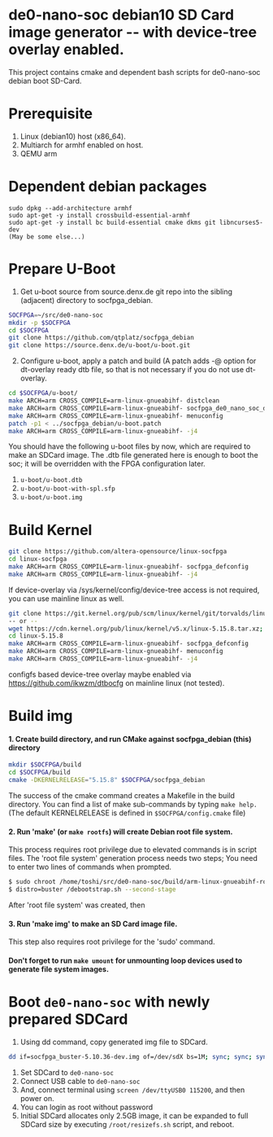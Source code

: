 de0-nano-soc debian10 SD Card image generator -- with device-tree overlay enabled.
=====

This project contains cmake and dependent bash scripts for de0-nano-soc debian boot SD-Card.

Prerequisite
===============

1. Linux (debian10) host (x86_64).
2. Multiarch for armhf enabled on host.
3. QEMU arm

Dependent debian packages
===========================

```
sudo dpkg --add-architecture armhf
sudo apt-get -y install crossbuild-essential-armhf
sudo apt-get -y install bc build-essential cmake dkms git libncurses5-dev
(May be some else...)
```

Prepare U-Boot
===========================
1. Get u-boot source from source.denx.de git repo into the sibling (adjacent) directory to socfpga_debian.

```bash
SOCFPGA=~/src/de0-nano-soc
mkdir -p $SOCFPGA
cd $SOCFPGA
git clone https://github.com/qtplatz/socfpga_debian
git clone https://source.denx.de/u-boot/u-boot.git
```
2. Configure u-boot, apply a patch and build (A patch adds -@ option for dt-overlay ready dtb file, so that is not necessary if you do not use dt-overlay.

```bash
cd $SOCFPGA/u-boot/
make ARCH=arm CROSS_COMPILE=arm-linux-gnueabihf- distclean
make ARCH=arm CROSS_COMPILE=arm-linux-gnueabihf- socfpga_de0_nano_soc_defconfig
make ARCH=arm CROSS_COMPILE=arm-linux-gnueabihf- menuconfig
patch -p1 < ../socfpga_debian/u-boot.patch
make ARCH=arm CROSS_COMPILE=arm-linux-gnueabihf- -j4
```
You should have the following u-boot files by now, which are required to make an SDCard image.
The .dtb file generated here is enough to boot the soc; it will be overridden with the FPGA configuration later.

1. `u-boot/u-boot.dtb`
1. `u-boot/u-boot-with-spl.sfp`
1. `u-boot/u-boot.img`

Build Kernel
=============================

```bash
git clone https://github.com/altera-opensource/linux-socfpga
cd linux-socfpga
make ARCH=arm CROSS_COMPILE=arm-linux-gnueabihf- socfpga_defconfig
make ARCH=arm CROSS_COMPILE=arm-linux-gnueabihf- -j4
```
If device-overlay via /sys/kernel/config/device-tree access is not required, you can use mainline linux as well.

```bash
git clone https://git.kernel.org/pub/scm/linux/kernel/git/torvalds/linux.git
-- or --
wget https://cdn.kernel.org/pub/linux/kernel/v5.x/linux-5.15.8.tar.xz; tar xvf linux-5.15.8.tar.xz
cd linux-5.15.8
make ARCH=arm CROSS_COMPILE=arm-linux-gnueabihf- socfpga_defconfig
make ARCH=arm CROSS_COMPILE=arm-linux-gnueabihf- menuconfig
make ARCH=arm CROSS_COMPILE=arm-linux-gnueabihf- -j4
```
configfs based device-tree overlay maybe enabled via https://github.com/ikwzm/dtbocfg on mainline linux (not tested).

Build img
=============================

#### 1. Create build directory, and run CMake against socfpga_debian (this) directory

```bash
mkdir $SOCFPGA/build
cd $SOCFPGA/build
cmake -DKERNELRELEASE="5.15.8" $SOCFPGA/socfpga_debian
```
The success of the cmake command creates a Makefile in the build directory.  You can find a list of make sub-commands by typing `make help.`
(The default KERNELRELEASE is defined in `$SOCFPGA/config.cmake` file)

#### 2. Run 'make' (or `make rootfs`) will create Debian root file system.  
This process requires root privilege due to elevated commands is in script files.  The 'root file system' generation process needs two steps; You need to enter two lines of commands when prompted.
```bash
$ sudo chroot /home/toshi/src/de0-nano-soc/build/arm-linux-gnueabihf-rootfs-buster
$ distro=buster /debootstrap.sh --second-stage
```
After 'root file system' was created, then

#### 3. Run 'make img' to make an SD Card image file.  
This step also requires root privilege for the 'sudo' command.
#### Don't forget to run `make umount` for unmounting loop devices used to generate file system images.

Boot `de0-nano-soc` with newly prepared SDCard
=============================

1. Using dd command, copy generated img file to SDCard.
```bash
dd if=socfpga_buster-5.10.36-dev.img of=/dev/sdX bs=1M; sync; sync; sync
```
1. Set SDCard to `de0-nano-soc`
1. Connect USB cable to `de0-nano-soc`
1. And, connect terminal using `screen /dev/ttyUSB0 115200`, and then power on.
1. You can login as root without password
1. Initial SDCard allocates only 2.5GB image, it can be expanded to full SDCard size by executing `/root/resizefs.sh` script, and reboot.
